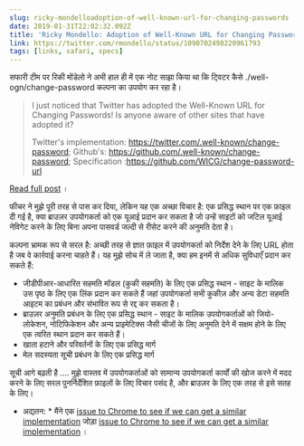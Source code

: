 ```yaml
---
slug: ricky-mondelloadoption-of-well-known-url-for-changing-passwords
date: 2019-01-31T22:02:32.092Z
title: 'Ricky Mondello: Adoption of Well-Known URL for Changing Passwords'
link: https://twitter.com/rmondello/status/1090702498220961793
tags: [links, safari, specs]
---
```

सफारी टीम पर रिकी मोंडेलो ने अभी हाल ही में एक नोट साझा किया था कि ट्विटर कैसे ./well-ogn/change-password कल्पना का उपयोग कर रहा है।

> I just noticed that Twitter has adopted the Well-Known URL for Changing Passwords! Is anyone aware of other sites that have adopted it?
> 
> Twitter's implementation: https://twitter.com/.well-known/change-password;
> Github's: https://github.com/.well-known/change-password;
> Specification :https://github.com/WICG/change-password-url

[Read full post](https://twitter.com/rmondello/status/1090702498220961793) ।

फीचर ने मुझे पूरी तरह से पास कर दिया, लेकिन यह एक अच्छा विचार है: एक प्रसिद्ध स्थान पर एक फ़ाइल दी गई है, क्या ब्राउज़र उपयोगकर्ता को एक यूआई प्रदान कर सकता है जो उन्हें साइटों को जटिल यूआई नेविगेट करने के लिए बिना अपना पासवर्ड जल्दी से रीसेट करने की अनुमति देता है।

कल्पना भ्रामक रूप से सरल है: अच्छी तरह से ज्ञात फ़ाइल में उपयोगकर्ता को निर्देश देने के लिए URL होता है जब वे कार्रवाई करना चाहते हैं। यह मुझे सोच में ले जाता है, क्या हम इनमें से अधिक सुविधाएँ प्रदान कर सकते हैं:

* जीडीपीआर-आधारित सहमति मॉडल (कुकी सहमति) के लिए एक प्रसिद्ध स्थान - साइट के मालिक उस पृष्ठ के लिए एक लिंक प्रदान कर सकते हैं जहां उपयोगकर्ता सभी कुकीज़ और अन्य डेटा सहमति आइटम का प्रबंधन और संभावित रूप से रद्द कर सकता है।
* ब्राउज़र अनुमति प्रबंधन के लिए एक प्रसिद्ध स्थान - साइट के मालिक उपयोगकर्ताओं को जियो-लोकेशन, नोटिफिकेशन और अन्य प्राइमेटिक्स जैसी चीजों के लिए अनुमति देने में सक्षम होने के लिए एक त्वरित स्थान प्रदान कर सकते हैं।
* खाता हटाने और परिवर्तनों के लिए एक प्रसिद्ध मार्ग
* मेल सदस्यता सूची प्रबंधन के लिए एक प्रसिद्ध मार्ग

सूची आगे बढ़ती है .... मुझे वास्तव में उपयोगकर्ताओं को सामान्य उपयोगकर्ता कार्यों की खोज करने में मदद करने के लिए सरल पुनर्निर्देशित फ़ाइलों के लिए विचार पसंद है, और ब्राउज़र के लिए एक तरह से इसे सतह के लिए।

* अद्यतन: * मैंने एक [issue to Chrome to see if we can get a similar implementation](https://bugs.chromium.org/p/chromium/issues/detail?id=927473) जोड़ा [issue to Chrome to see if we can get a similar implementation](https://bugs.chromium.org/p/chromium/issues/detail?id=927473) ।